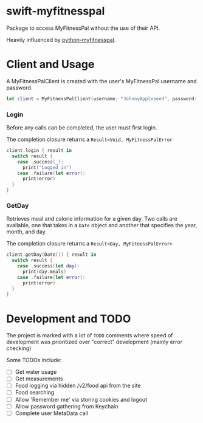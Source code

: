 # swift-myfitnesspal

Package to access MyFitnessPal without the use of their API.

Heavily influenced by [python-myfitnesspal](https://github.com/coddingtonbear/python-myfitnesspal).

# Client and Usage

A MyFitnessPalClient is created with the user's MyFitnessPal username and password.

```swift
let client = MyFitnessPalClient(username: "JohnnyAppleseed", password: "iLikeApples1234")
```

### Login

Before any calls can be completed, the user must first login.

The completion closure returns a `Result<Void, MyFitnessPalError`

```swift
client.login { result in
  switch result {
    case .success(_):
      print("Logged in")
    case .failure(let error):
      print(error)
  }
}
```

### GetDay

Retrieves meal and calorie information for a given day. Two calls are available, one that takes in a `Date` object and another that specifies the year, month, and day.

The completion closure returns a `Result<Day, MyFitnessPalError>`

```swift
client.getDay(Date()) { result in
  switch result {
    case .success(let day):
      print(day.meals)
    case .failure(let error):
      print(error)
  }
}
```

# Development and TODO

The project is marked with a lot of `TODO` comments where speed of development was prioritized over "correct" development (mainly error checking)

Some TODOs include:
- [ ] Get water usage
- [ ] Get measurements
- [ ] Food logging via hidden /v2/food api from the site
- [ ] Food searching
- [ ] Allow 'Remember me' via storing cookies and logout
- [ ] Allow password gathering from Keychain
- [ ] Complete user MetaData call
